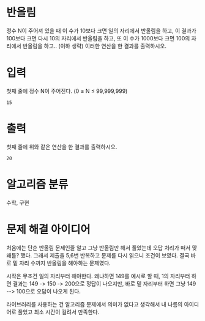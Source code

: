 # 반올림
정수 N이 주어져 있을 때 이 수가 10보다 크면 일의 자리에서 반올림을 하고, 이 결과가 100보다 크면 다시 10의 자리에서 반올림을 하고, 또 이 수가 1000보다 크면 100의 자리에서 반올림을 하고.. (이하 생략) 이러한 연산을 한 결과를 출력하시오.

# 입력
첫째 줄에 정수 N이 주어진다. (0 ≤ N ≤ 99,999,999)
```
15
```
# 출력
첫째 줄에 위와 같은 연산을 한 결과를 출력하시오.
```
20
```
# 알고리즘 분류
수학, 구현

# 문제 해결 아이디어
처음에는 단순 반올림 문제인줄 알고 그냥 반올림만 해서 풀었는데 오답 처리가 떠서 맞왜틀? 했다. 그래서 제출을 5,6번 반복하고 문제를 다시 읽으니 조건이 보였다. 결국 바로 밑 자리 수까지 반올림을 해야하는 문제였다.

시작은 무조건 일의 자리부터 해야한다.
왜냐하면 149를 예시로 할 때, 1의 자리부터 하면 결과는
149 -> 150 -> 200으로 정답이 나오지만,
바로 밑 자리부터 하면 그냥 149 --> 100으로 오답이 나오게 된다.

라이브러리를 사용하는 건 알고리즘 문제에서 의미가 없다고 생각해서
내 나름의 아이디어로 풀었고 최소 시간이 걸려서 만족한다.
